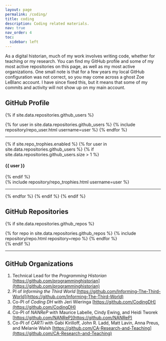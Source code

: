 ```yaml
---
layout: page
permalink: /coding/
title: coding
description: Coding related materials.
nav: true
nav_order: 4
toc:
  sidebar: left
---
```


As a digital historian, much of my work involves writing code, whether for teaching or my research. You can find my GitHub profile and some of my most active repositories on this page, as well as my most active organizations. One small note is that for a few years my local GitHub configuration was not correct, so you may come across a ghost Zoe LeBlanc account. I have since fixed this, but it means that some of my commits and activity will not show up on my main account.

## GitHub Profile

{% if site.data.repositories.github_users %}
<div class="repositories d-flex flex-wrap flex-md-row flex-column justify-content-between align-items-center">
  {% for user in site.data.repositories.github_users %}
    {% include repository/repo_user.html username=user %}
  {% endfor %}
</div>

---

{% if site.repo_trophies.enabled %}
{% for user in site.data.repositories.github_users %}
  {% if site.data.repositories.github_users.size > 1 %}
  <h4>{{ user }}</h4>
  {% endif %}
  <div class="repositories d-flex flex-wrap flex-md-row flex-column justify-content-between align-items-center">
  {% include repository/repo_trophies.html username=user %}
  </div>

  ---

{% endfor %}
{% endif %}
{% endif %}

## GitHub Repositories

{% if site.data.repositories.github_repos %}
<div class="repositories d-flex flex-wrap flex-md-row flex-column justify-content-between align-items-center">
  {% for repo in site.data.repositories.github_repos %}
    {% include repository/repo.html repository=repo %}
  {% endfor %}
</div>
{% endif %}

---

## GitHub Organizations

1. Technical Lead for the *Programming Historian* [https://github.com/programminghistorian](https://github.com/programminghistorian)
2. PI of *Informing the Third World* [https://github.com/Informing-The-Third-World](https://github.com/Informing-The-Third-World)
3. Co-PI of *Coding DH* with Jeri Wieringa [https://github.com/CodingDH](https://github.com/CodingDH)
4. Co-PI of *NANReP* with Maurice Labelle, Cindy Ewing, and Heidi Tworek [https://github.com/NANReP](https://github.com/NANReP)
5. Co-PI of *CARTi* with Gabi Kirilloff, John R. Ladd, Matt Lavin, Anna Preus, and Melanie Walsh [https://github.com/CA-Research-and-Teaching](https://github.com/CA-Research-and-Teaching)